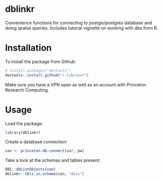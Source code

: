 # dblinkr
Convenience functions for connecting to postgis/postgres database and doing spatial queries. Includes tutorial vignette on working with dbs from R.

# Installation #

To install the package from Github:

```r
# install.packages("devtools")
devtools::install_github("r-lib/covr")
```

Make sure you have a VPN open as well as an account with Princeton Research Computing.

# Usage #

Load the package:

```r
library(dblinkr)
```

Create a database connection:

```r
con <- princeton.db.connect(usr, pw)
```

Take a look at the schemas and tables present:

```r
DBI::dbListObjects(con)
dblinkr::tbls.in.schema(con, "divs")
```